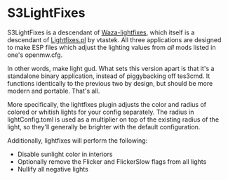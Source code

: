 # S3LightFixes

S3LightFixes is a descendant of [Waza-lightfixes](https://modding-openmw.com/mods/waza_lightfixes/), which itself is a descendant of [Lightfixes.pl](https://modding-openmw.com/tips/custom-shaders/#lightfixes-plugin) by vtastek. All three applications are designed to make ESP files which adjust the lighting values from *all* mods listed in one's openmw.cfg. 

In other words, make light gud. What sets this version apart is that it's a standalone binary application, instead of piggybacking off tes3cmd. It functions identically to the previous two by design, but should be more modern and portable. That's all.

More specifically, the lightfixes plugin adjusts the color and radius of colored or whitish lights for your config separately. The radius in lightConfig.toml is used as a multiplier on top of the existing radius of the light, so they'll generally be brighter with the default configuration.

Additionally, lightfixes will perform the following:
- Disable sunlight color in interiors
- Optionally remove the Flicker and FlickerSlow flags from all lights
- Nullify all negative lights
